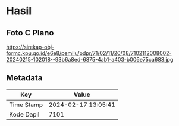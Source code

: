 # Hasil

## Foto C Plano

https://sirekap-obj-formc.kpu.go.id/e6e8/pemilu/pdpr/71/02/11/20/08/7102112008002-20240215-102018--93b6a8ed-6875-4ab1-a403-b006e75ca683.jpg


## Metadata

| Key        | Value               |
| ---------- | ------------------- |
| Time Stamp | 2024-02-17 13:05:41 |
| Kode Dapil | 7101                |



